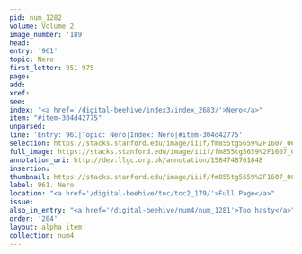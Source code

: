 ```yaml
---
pid: num_1282
volume: Volume 2
image_number: '189'
head: 
entry: '961'
topic: Nero
first_letter: 951-975
page: 
add: 
xref: 
see: 
index: "<a href='/digital-beehive/index3/index_2683/'>Nero</a>"
item: "#item-304d42775"
unparsed: 
line: 'Entry: 961|Topic: Nero|Index: Nero|#item-304d42775'
selection: https://stacks.stanford.edu/image/iiif/fm855tg5659%2F1607_0656/421,2516,1053,158/full/0/default.jpg
full_image: https://stacks.stanford.edu/image/iiif/fm855tg5659%2F1607_0656/full/full/0/default.jpg
annotation_uri: http://dev.llgc.org.uk/annotation/1584748761848
insertion: 
thumbnail: https://stacks.stanford.edu/image/iiif/fm855tg5659%2F1607_0656/421,2516,600,180/250,/0/default.jpg
label: 961. Nero
location: "<a href='/digital-beehive/toc/toc2_179/'>Full Page</a>"
issue: 
also_in_entry: "<a href='/digital-beehive/num4/num_1281'>Too hasty</a>"
order: '204'
layout: alpha_item
collection: num4
---
```

